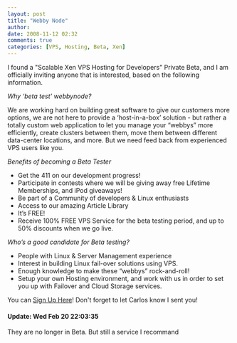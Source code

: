 ```yaml
---
layout: post
title: "Webby Node"
author: 
date: 2008-11-12 02:32
comments: true
categories: [VPS, Hosting, Beta, Xen]
---
```

I found a "Scalable Xen VPS Hosting for Developers" Private Beta, and I am officially inviting anyone that is interested, based on the following information. <!-- more -->

*Why ‘beta test’ webbynode?*

We are working hard on building great software to give our customers more options, we are not here to provide a ‘host-in-a-box’ solution - but rather a totally custom web application to let you manage your “webbys” more efficiently, create clusters between them, move them between different data-center locations, and more. But we need feed back from experienced VPS users like you.

*Benefits of becoming a Beta Tester*

* Get the 411 on our development progress!
* Participate in contests where we will be giving away free Lifetime Memberships, and iPod giveaways!
* Be part of a Community of developers & Linux enthusiasts
* Access to our amazing Article Library
* It’s FREE!
* Receive 100% FREE VPS Service for the beta testing period, and up to 50% discounts when we go live.

*Who’s a good candidate for Beta testing?*

* People with Linux & Server Management experience
* Interest in building Linux fail-over solutions using VPS.
* Enough knowledge to make these “webbys” rock-and-roll!
* Setup your own Hosting environment, and work with us in order to set you up with Failover and Cloud Storage services.

You can [Sign Up Here](http://www.webbynode.com/)! Don't forget to let Carlos know I sent you!

#### Update: Wed Feb 20 22:03:35
They are no longer in Beta.  But still a service I recommand
